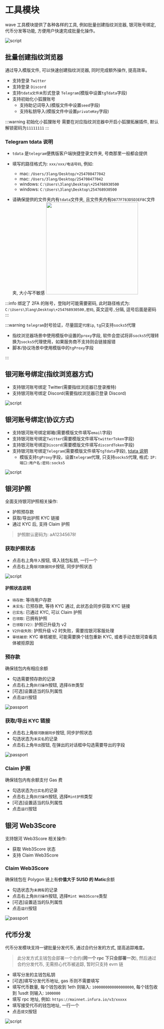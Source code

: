 # 工具模块

wave 工具模块提供了各种各样的工具, 例如批量创建指纹浏览器, 银河账号绑定, 代币分发等功能, 方便用户快速完成批量化操作。

![script](/ss/wave-tool.png)

## 批量创建指纹浏览器

通过导入模版文件, 可以快速创建指纹浏览器, 同时完成额外操作, 提高效率。

- 支持登录 `Twitter`
- 支持登录 `Discord`
- 支持`tdata文件夹`形式登录 `Telegram`(模版中设置`tgTdata`字段)
- 支持初始化小狐狸账号
  - 支持助记词导入(模版文件中设置`seed`字段)
  - 支持私钥导入(模版文件中设置`privateKey`字段)

:::warning 初始化小狐狸账号
需要在对应指纹浏览器中开启小狐狸拓展插件, 默认解锁密码为`11111111`
:::

### Telegram tdata 说明

- `tdata` 是`telegram`便携版客户端快捷登录文件夹, 号商那里一般都会提供
- 填写的路径格式为: `xxx/xxx/电话号码`, 例如:

  - mac: `/Users/3lang/Desktop/+254708477042`
  - mac: `/Users/3lang/Desktop/254708477042`
  - windows: `C:\Users\3lang\Desktop\+254768930500`
  - windows: `C:\Users\3lang\Desktop\254768930500`

- 请确保提供的文件夹内有`tdata`文件夹, 且文件夹内有`D877F783D5D3EF8C`文件夹, 大小写不敏感
  <img src="/tdatadetail.png" width="300" />

:::info
绑定了 2FA 的账号，登陆时可能需要密码, 此时路径格式为: `C:\Users\3lang\Desktop\+254768930500,密码`, 英文逗号`,`分隔, 逗号后面是密码
:::

:::warning
`telegram`封号验证，尽量固定`代理ip`, `tg`只支持`socks5`代理

- 指纹浏览器场景中使用模版中设置的`proxy`字段, 软件会尝试将非`socks5`代理转换为`socks5`代理使用，如果服务商不支持则会链接报错
- 脚本/协议场景中使用模版中的`tgProxy`字段

:::

## 银河账号绑定(指纹浏览器方式)

- 支持银河账号绑定 Twitter(需要指纹浏览器已登录推特)
- 支持银河账号绑定 Discord(需要指纹浏览器已登录 Discord)

![script](/ss/wave-tool.png)

## 银河账号绑定(协议方式)

- 支持银河账号绑定邮箱(需要模版文件填写`email`字段)
- 支持银河账号绑定`Twitter`(需要模版文件填写`twitterToken`字段)
- 支持银河账号绑定`Discord`(需要模版文件填写`discordToken`字段)
- 支持银河账号绑定`Telegram`(需要模版文件填写`tgTdata`字段), [tdata 说明](#telegram-tdata-说明)
  - 模版支持`tgProxy`字段，设置`telegram`代理, 只支持`socks5`代理, 格式: `IP:端口:用户名:密码:socks5`

![script](/ss/wave-tool.png)

## 银河护照

全面支持银河护照相关操作:

- 护照预存款
- 获取/导出护照 KYC 链接
- 通过 KYC 后, 支持 Claim 护照

> 护照默认密码为: aA12345678!

### 获取护照状态

- 点击右上角`导入`按钮, 填入钱包私钥, 一行一个
- 点击右上角`银河数据同步`按钮, 同步护照状态

![script](/ss/wave-tool-passport.png)

#### 护照状态说明

- `待存款`: 等待用户存款
- `未实名`: 已预存款, 等待 KYC 通过, 此状态会同步获取 KYC 链接
- `已实名`: 已通过 KYC, 可以 Claim 护照
- `已领取`: 已拥有护照
- `已领取(V2)`: 护照已升级为 v2
- `V2升级失败`: 护照升级 v2 时失败，需要找银河客服处理
- `审核被拒`: KYC 审核被拒, 可能需要换个钱包重新 KYC, 或者手动去银河查看具体被拒原因

### 预存款

确保钱包内有相应余额

- 勾选需要预存款的记录
- 点击右上角`执行操作`按钮, 选择`存款`类型
- [可选]设置适当的队列属性
- 点击`运行`按钮

![passport](/ss/wave-tool-passport-ac.png)

### 获取/导出 KYC 链接

- 点击右上角`银河数据同步`按钮, 同步护照状态
- 勾选状态为`未实名`的记录
- 点击右上角`导出`按钮, 在弹出的对话框中勾选需要导出的字段

![passport](/ss/wave-tool-passport-export.png)

### Claim 护照

确保钱包内有余额支付 Gas 费

- 勾选状态为`已实名`的记录
- 点击右上角`执行操作`按钮, 选择`Mint护照`类型
- [可选]设置适当的队列属性
- 点击`运行`按钮

## 银河 Web3Score

支持银河 Web3Score 相关操作:

- 获取 Web3Score 状态
- 支持 Claim Web3Score

### Claim Web3Score

确保钱包在 Polygon 链上有**价值大于 5USD 的 Matic**余额

- 勾选状态为`未拥有`的记录
- 点击右上角`执行操作`按钮, 选择`Mint Web3Score`类型
- [可选]设置适当的队列属性
- 点击`运行`按钮

![passport](/ss/wave-tool-web3score.png)

## 代币分发

代币分发模块支持一键批量分发代币, 通过合约分发的方式, 提高追踪难度。

> 此分发方式主钱包会部署一个合约(**同一个 rpc 下只会部署一次**), 然后通过合约分发代币, 无需担心代币被追踪, 暂时只支持 evm 链

- 填写分发的主钱包私钥
- [可选]填写分发代币地址, gas 币则不需要填写
- 填写代币数量, 每个钱包收到 1eth 则输入: `1000000000000000000`, 每个钱包收到 1usdt 则输入: `1000000`
- 填写 rpc 地址, 例如: `https://mainnet.infura.io/v3/xxxxx`
- 填写接受代币的钱包地址, 一行一个
- 点击`提交`按钮

![script](/ss/wave-tool-token.png)
